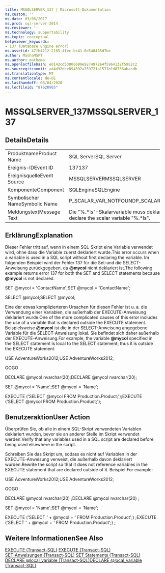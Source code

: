 ```yaml
---
title: MSSQLSERVER_137 | Microsoft-Dokumentation
ms.custom: ''
ms.date: 03/06/2017
ms.prod: sql-server-2014
ms.reviewer: ''
ms.technology: supportability
ms.topic: conceptual
helpviewer_keywords:
- 137 (Database Engine error)
ms.assetid: 47fb4212-2165-4fec-bc41-6d548465d7be
author: MashaMSFT
ms.author: mathoma
ms.openlocfilehash: e0142cd53006609e9274972e4f5964132f5982c2
ms.sourcegitcommit: ad4d92dce894592a259721a1571b1d8736abacdb
ms.translationtype: MT
ms.contentlocale: de-DE
ms.lasthandoff: 08/04/2020
ms.locfileid: "87620965"
---
```

# <a name="mssqlserver_137"></a><span data-ttu-id="a8484-102">MSSQLSERVER_137</span><span class="sxs-lookup"><span data-stu-id="a8484-102">MSSQLSERVER_137</span></span>
    
## <a name="details"></a><span data-ttu-id="a8484-103">Details</span><span class="sxs-lookup"><span data-stu-id="a8484-103">Details</span></span>  
  
|||  
|-|-|  
|<span data-ttu-id="a8484-104">Produktname</span><span class="sxs-lookup"><span data-stu-id="a8484-104">Product Name</span></span>|<span data-ttu-id="a8484-105">SQL Server</span><span class="sxs-lookup"><span data-stu-id="a8484-105">SQL Server</span></span>|  
|<span data-ttu-id="a8484-106">Ereignis-ID</span><span class="sxs-lookup"><span data-stu-id="a8484-106">Event ID</span></span>|<span data-ttu-id="a8484-107">137</span><span class="sxs-lookup"><span data-stu-id="a8484-107">137</span></span>|  
|<span data-ttu-id="a8484-108">Ereignisquelle</span><span class="sxs-lookup"><span data-stu-id="a8484-108">Event Source</span></span>|<span data-ttu-id="a8484-109">MSSQLSERVER</span><span class="sxs-lookup"><span data-stu-id="a8484-109">MSSQLSERVER</span></span>|  
|<span data-ttu-id="a8484-110">Komponente</span><span class="sxs-lookup"><span data-stu-id="a8484-110">Component</span></span>|<span data-ttu-id="a8484-111">SQLEngine</span><span class="sxs-lookup"><span data-stu-id="a8484-111">SQLEngine</span></span>|  
|<span data-ttu-id="a8484-112">Symbolischer Name</span><span class="sxs-lookup"><span data-stu-id="a8484-112">Symbolic Name</span></span>|<span data-ttu-id="a8484-113">P_SCALAR_VAR_NOTFOUND</span><span class="sxs-lookup"><span data-stu-id="a8484-113">P_SCALAR_VAR_NOTFOUND</span></span>|  
|<span data-ttu-id="a8484-114">Meldungstext</span><span class="sxs-lookup"><span data-stu-id="a8484-114">Message Text</span></span>|<span data-ttu-id="a8484-115">Die "%.\*ls"-Skalarvariable muss deklariert werden.</span><span class="sxs-lookup"><span data-stu-id="a8484-115">Must declare the scalar variable "%.\*ls".</span></span>|  
  
## <a name="explanation"></a><span data-ttu-id="a8484-116">Erklärung</span><span class="sxs-lookup"><span data-stu-id="a8484-116">Explanation</span></span>  
 <span data-ttu-id="a8484-117">Dieser Fehler tritt auf, wenn in einem SQL-Skript eine Variable verwendet wird, ohne dass die Variable zuerst deklariert wurde.</span><span class="sxs-lookup"><span data-stu-id="a8484-117">This error occurs when a variable is used in a SQL script without first declaring the variable.</span></span> <span data-ttu-id="a8484-118">Im folgenden Beispiel wird der Fehler 137 für die Set-und die SELECT-Anweisung zurückgegeben, da **@mycol** nicht deklariert ist.</span><span class="sxs-lookup"><span data-stu-id="a8484-118">The following example returns error 137 for both the SET and SELECT statements because **@mycol** is not declared.</span></span>  
  
 <span data-ttu-id="a8484-119">SET @mycol = 'ContactName';</span><span class="sxs-lookup"><span data-stu-id="a8484-119">SET @mycol = 'ContactName';</span></span>  
  
 <span data-ttu-id="a8484-120">SELECT @mycol;</span><span class="sxs-lookup"><span data-stu-id="a8484-120">SELECT @mycol;</span></span>  
  
 <span data-ttu-id="a8484-121">Eine der etwas komplizierteren Ursachen für diesen Fehler ist u. a. die Verwendung einer Variablen, die außerhalb der EXECUTE-Anweisung deklariert wurde.</span><span class="sxs-lookup"><span data-stu-id="a8484-121">One of the more complicated causes of this error includes the use of a variable that is declared outside the EXECUTE statement.</span></span> <span data-ttu-id="a8484-122">Beispielsweise **@mycol** ist die in der SELECT-Anweisung angegebene Variable für die SELECT-Anweisung lokal. Sie befindet sich daher außerhalb der EXECUTE-Anweisung.</span><span class="sxs-lookup"><span data-stu-id="a8484-122">For example, the variable **@mycol** specified in the SELECT statement is local to the SELECT statement; thus it is outside the EXECUTE statement.</span></span>  
  
 <span data-ttu-id="a8484-123">USE AdventureWorks2012;</span><span class="sxs-lookup"><span data-stu-id="a8484-123">USE AdventureWorks2012;</span></span>  
  
 <span data-ttu-id="a8484-124">GO</span><span class="sxs-lookup"><span data-stu-id="a8484-124">GO</span></span>  
  
 <span data-ttu-id="a8484-125">DECLARE @mycol nvarchar(20);</span><span class="sxs-lookup"><span data-stu-id="a8484-125">DECLARE @mycol nvarchar(20);</span></span>  
  
 <span data-ttu-id="a8484-126">SET @mycol = 'Name';</span><span class="sxs-lookup"><span data-stu-id="a8484-126">SET @mycol = 'Name';</span></span>  
  
 <span data-ttu-id="a8484-127">EXECUTE ('SELECT @mycol FROM Production.Product;');</span><span class="sxs-lookup"><span data-stu-id="a8484-127">EXECUTE ('SELECT @mycol FROM Production.Product;');</span></span>  
  
## <a name="user-action"></a><span data-ttu-id="a8484-128">Benutzeraktion</span><span class="sxs-lookup"><span data-stu-id="a8484-128">User Action</span></span>  
 <span data-ttu-id="a8484-129">Überprüfen Sie, ob alle in einem SQL-Skript verwendeten Variablen deklariert wurden, bevor sie an anderer Stelle im Skript verwendet werden.</span><span class="sxs-lookup"><span data-stu-id="a8484-129">Verify that any variables used in a SQL script are declared before being used elsewhere in the script.</span></span>  
  
 <span data-ttu-id="a8484-130">Schreiben Sie das Skript um, sodass es nicht auf Variablen in der EXECUTE-Anweisung verweist, die außerhalb davon deklariert wurden.</span><span class="sxs-lookup"><span data-stu-id="a8484-130">Rewrite the script so that it does not reference variables in the EXECUTE statement that are declared outside of it.</span></span> <span data-ttu-id="a8484-131">Beispiel:</span><span class="sxs-lookup"><span data-stu-id="a8484-131">For example:</span></span>  
  
 <span data-ttu-id="a8484-132">USE AdventureWorks2012;</span><span class="sxs-lookup"><span data-stu-id="a8484-132">USE AdventureWorks2012;</span></span>  
  
 <span data-ttu-id="a8484-133">GO</span><span class="sxs-lookup"><span data-stu-id="a8484-133">GO</span></span>  
  
 <span data-ttu-id="a8484-134">DECLARE @mycol nvarchar(20) ;</span><span class="sxs-lookup"><span data-stu-id="a8484-134">DECLARE @mycol nvarchar(20) ;</span></span>  
  
 <span data-ttu-id="a8484-135">SET @mycol = 'Name';</span><span class="sxs-lookup"><span data-stu-id="a8484-135">SET @mycol = 'Name';</span></span>  
  
 <span data-ttu-id="a8484-136">EXECUTE ('SELECT ' + @mycol + ' FROM Production.Product';) ;</span><span class="sxs-lookup"><span data-stu-id="a8484-136">EXECUTE ('SELECT ' + @mycol + ' FROM Production.Product';) ;</span></span>  
  
## <a name="see-also"></a><span data-ttu-id="a8484-137">Weitere Informationen</span><span class="sxs-lookup"><span data-stu-id="a8484-137">See Also</span></span>  
 <span data-ttu-id="a8484-138">[EXECUTE &#40;Transact-SQL&#41;](/sql/t-sql/language-elements/execute-transact-sql) </span><span class="sxs-lookup"><span data-stu-id="a8484-138">[EXECUTE &#40;Transact-SQL&#41;](/sql/t-sql/language-elements/execute-transact-sql) </span></span>  
 <span data-ttu-id="a8484-139">[SET-Anweisungen (Transact-SQL)](/sql/t-sql/statements/set-statements-transact-sql) </span><span class="sxs-lookup"><span data-stu-id="a8484-139">[SET Statements &#40;Transact-SQL&#41;](/sql/t-sql/statements/set-statements-transact-sql) </span></span>  
 [<span data-ttu-id="a8484-140">DECLARE @local_variable &#40;Transact-SQL&#41;</span><span class="sxs-lookup"><span data-stu-id="a8484-140">DECLARE @local_variable &#40;Transact-SQL&#41;</span></span>](/sql/t-sql/language-elements/declare-local-variable-transact-sql)  
  
  
